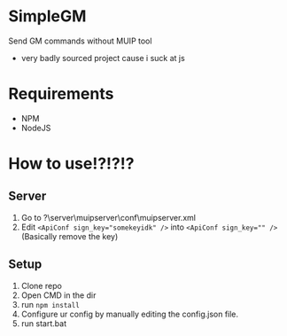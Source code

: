 # SimpleGM
Send GM commands without MUIP tool
- very badly sourced project cause i suck at js

# Requirements
- NPM
- NodeJS

# How to use!?!?!?

## Server
1. Go to ?\server\muipserver\conf\muipserver.xml
2. Edit `<ApiConf sign_key="somekeyidk" />` into `<ApiConf sign_key="" />` (Basically remove the key)

## Setup
1. Clone repo
2. Open CMD in the dir
3. run `npm install`
4. Configure ur config by manually editing the config.json file.
5. run start.bat